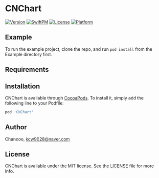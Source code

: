 # CNChart

[![Version](https://img.shields.io/cocoapods/v/CNChart.svg?style=flat)](https://cocoapods.org/pods/CNChart)
[![SwiftPM](https://img.shields.io/badge/SPM-supported-DE5C43.svg?style=flat)](https://swift.org/package-manager/)
[![License](https://img.shields.io/cocoapods/l/CNChart.svg?style=flat)](https://cocoapods.org/pods/CNChart)
[![Platform](https://img.shields.io/cocoapods/p/CNChart.svg?style=flat)](https://cocoapods.org/pods/CNChart)

## Example

To run the example project, clone the repo, and run `pod install` from the Example directory first.

## Requirements

## Installation

CNChart is available through [CocoaPods](https://cocoapods.org). To install
it, simply add the following line to your Podfile:

```ruby
pod 'CNChart'
```

## Author

Chanooo, kcw9028@naver.com

## License

CNChart is available under the MIT license. See the LICENSE file for more info.
